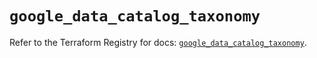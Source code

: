 # `google_data_catalog_taxonomy`

Refer to the Terraform Registry for docs: [`google_data_catalog_taxonomy`](https://registry.terraform.io/providers/hashicorp/google/5.45.2/docs/resources/data_catalog_taxonomy).
